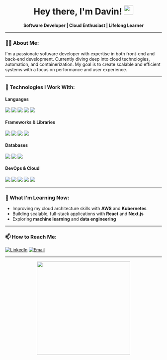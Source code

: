 <h1 align="center">Hey there, I'm Davin! <img src="https://media.giphy.com/media/hvRJCLFzcasrR4ia7z/giphy.gif" width="30px"></h1>

<p align="center">
  <strong>Software Developer | Cloud Enthusiast | Lifelong Learner</strong>
</p>

---

### 🧑‍💻 About Me:
I'm a passionate software developer with expertise in both front-end and back-end development. Currently diving deep into cloud technologies, automation, and containerization. My goal is to create scalable and efficient systems with a focus on performance and user experience.

---

### 🔧 Technologies I Work With:

#### Languages
<img src="https://img.shields.io/badge/Python-3776AB?style=for-the-badge&logo=python&logoColor=white"> <img src="https://img.shields.io/badge/TypeScript-007ACC?style=for-the-badge&logo=typescript&logoColor=white"> <img src="https://img.shields.io/badge/JavaScript-F7DF1E?style=for-the-badge&logo=javascript&logoColor=black"> <img src="https://img.shields.io/badge/HTML5-E34F26?style=for-the-badge&logo=html5&logoColor=white"> <img src="https://img.shields.io/badge/CSS3-1572B6?style=for-the-badge&logo=css3&logoColor=white">

#### Frameworks & Libraries
<img src="https://img.shields.io/badge/React-61DAFB?style=for-the-badge&logo=react&logoColor=black"> <img src="https://img.shields.io/badge/Express.js-000000?style=for-the-badge&logo=express&logoColor=white"> <img src="https://img.shields.io/badge/Django-092E20?style=for-the-badge&logo=django&logoColor=white"> <img src="https://img.shields.io/badge/ASP.NET_Core-512BD4?style=for-the-badge&logo=dotnet&logoColor=white">

#### Databases
<img src="https://img.shields.io/badge/PostgreSQL-336791?style=for-the-badge&logo=postgresql&logoColor=white"> <img src="https://img.shields.io/badge/MongoDB-47A248?style=for-the-badge&logo=mongodb&logoColor=white"> <img src="https://img.shields.io/badge/SQLite-003B57?style=for-the-badge&logo=sqlite&logoColor=white">

#### DevOps & Cloud
<img src="https://img.shields.io/badge/AWS-232F3E?style=for-the-badge&logo=amazonaws&logoColor=white"> <img src="https://img.shields.io/badge/Docker-2496ED?style=for-the-badge&logo=docker&logoColor=white"> <img src="https://img.shields.io/badge/Kubernetes-326CE5?style=for-the-badge&logo=kubernetes&logoColor=white"> <img src="https://img.shields.io/badge/GitHub_Actions-2088FF?style=for-the-badge&logo=github-actions&logoColor=white"> <img src="https://img.shields.io/badge/CI%2FCD-4285F4?style=for-the-badge&logo=google-cloud&logoColor=white">

---

### 🌱 What I'm Learning Now:
- Improving my cloud architecture skills with **AWS** and **Kubernetes**
- Building scalable, full-stack applications with **React** and **Next.js**
- Exploring **machine learning** and **data engineering**

---

### 📫 How to Reach Me:
[![LinkedIn](https://img.shields.io/badge/LinkedIn-0077B5?style=for-the-badge&logo=linkedin&logoColor=white)](https://www.linkedin.com) [![Email](https://img.shields.io/badge/Email-D14836?style=for-the-badge&logo=gmail&logoColor=white)](mailto:youremail@example.com)

---

<p align="center">
  <img src="https://media.giphy.com/media/L1R1tvI9svkIWwpVYr/giphy.gif" width="300px">
</p>




